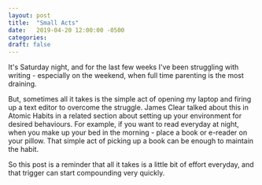 ```yaml
---
layout: post
title:  "Small Acts"
date:   2019-04-20 12:00:00 -0500
categories: 
draft: false
---
```


It's Saturday night, and for the last few weeks I've been struggling with writing - especially on the weekend, when full time parenting is the most draining.

But, sometimes all it takes is the simple act of opening my laptop and firing up a text editor to overcome the struggle. James Clear talked about this in Atomic Habits in a related section about setting up your environment for desired behaviours. For example, if you want to read everyday at night, when you make up your bed in the morning - place a book or e-reader on your pillow. That simple act of picking up a book can be enough to maintain the habit. 

So this post is a reminder that all it takes is a little bit of effort everyday, and that trigger can start compounding very quickly. 